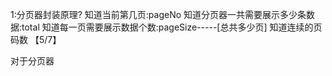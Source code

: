 1:分页器封装原理?
知道当前第几页:pageNo
知道分页器一共需要展示多少条数据:total
知道每一页需要展示数据个数:pageSize-----[总共多少页]
知道连续的页码数 【5/7】


对于分页器













